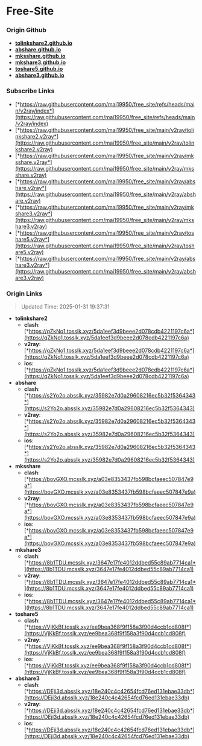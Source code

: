 # Free-Site

### Origin Github

- [**tolinkshare2.github.io**](https://github.com/tolinkshare2/tolinkshare2.github.io)
- [**abshare.github.io**](https://github.com/abshare/abshare.github.io)
- [**mksshare.github.io**](https://github.com/mksshare/mksshare.github.io)
- [**mkshare3.github.io**](https://github.com/mkshare3/mkshare3.github.io)
- [**toshare5.github.io**](https://github.com/toshare5/toshare5.github.io)
- [**abshare3.github.io**](https://github.com/abshare3/abshare3.github.io)

### Subscribe Links

- [*https://raw.githubusercontent.com/mai19950/free_site/refs/heads/main/v2ray/index*](https://raw.githubusercontent.com/mai19950/free_site/refs/heads/main/v2ray/index)
- [*https://raw.githubusercontent.com/mai19950/free_site/main/v2ray/tolinkshare2.v2ray*](https://raw.githubusercontent.com/mai19950/free_site/main/v2ray/tolinkshare2.v2ray)
- [*https://raw.githubusercontent.com/mai19950/free_site/main/v2ray/mksshare.v2ray*](https://raw.githubusercontent.com/mai19950/free_site/main/v2ray/mksshare.v2ray)
- [*https://raw.githubusercontent.com/mai19950/free_site/main/v2ray/abshare.v2ray*](https://raw.githubusercontent.com/mai19950/free_site/main/v2ray/abshare.v2ray)
- [*https://raw.githubusercontent.com/mai19950/free_site/main/v2ray/mkshare3.v2ray*](https://raw.githubusercontent.com/mai19950/free_site/main/v2ray/mkshare3.v2ray)
- [*https://raw.githubusercontent.com/mai19950/free_site/main/v2ray/toshare5.v2ray*](https://raw.githubusercontent.com/mai19950/free_site/main/v2ray/toshare5.v2ray)
- [*https://raw.githubusercontent.com/mai19950/free_site/main/v2ray/abshare3.v2ray*](https://raw.githubusercontent.com/mai19950/free_site/main/v2ray/abshare3.v2ray)

### Origin Links

> Updated Time: 2025-01-31 19:37:31

- **tolinkshare2**
  - **clash**: [*https://qZkNo1.tosslk.xyz/5da1eef3d9beee2d078cdb4221197c6a*](https://qZkNo1.tosslk.xyz/5da1eef3d9beee2d078cdb4221197c6a)
  - **v2ray**: [*https://qZkNo1.tosslk.xyz/5da1eef3d9beee2d078cdb4221197c6a*](https://qZkNo1.tosslk.xyz/5da1eef3d9beee2d078cdb4221197c6a)
  - **ios**: [*https://qZkNo1.tosslk.xyz/5da1eef3d9beee2d078cdb4221197c6a*](https://qZkNo1.tosslk.xyz/5da1eef3d9beee2d078cdb4221197c6a)
- **abshare**
  - **clash**: [*https://s2Yo2o.absslk.xyz/35982e7d0a29608216ec5b32f5364343*](https://s2Yo2o.absslk.xyz/35982e7d0a29608216ec5b32f5364343)
  - **v2ray**: [*https://s2Yo2o.absslk.xyz/35982e7d0a29608216ec5b32f5364343*](https://s2Yo2o.absslk.xyz/35982e7d0a29608216ec5b32f5364343)
  - **ios**: [*https://s2Yo2o.absslk.xyz/35982e7d0a29608216ec5b32f5364343*](https://s2Yo2o.absslk.xyz/35982e7d0a29608216ec5b32f5364343)
- **mksshare**
  - **clash**: [*https://bovGXO.mcsslk.xyz/a03e8353437fb598bcfaeec507847e9a*](https://bovGXO.mcsslk.xyz/a03e8353437fb598bcfaeec507847e9a)
  - **v2ray**: [*https://bovGXO.mcsslk.xyz/a03e8353437fb598bcfaeec507847e9a*](https://bovGXO.mcsslk.xyz/a03e8353437fb598bcfaeec507847e9a)
  - **ios**: [*https://bovGXO.mcsslk.xyz/a03e8353437fb598bcfaeec507847e9a*](https://bovGXO.mcsslk.xyz/a03e8353437fb598bcfaeec507847e9a)
- **mkshare3**
  - **clash**: [*https://8b1TDU.mcsslk.xyz/3647e17fe4012ddbed55c89ab7714ca1*](https://8b1TDU.mcsslk.xyz/3647e17fe4012ddbed55c89ab7714ca1)
  - **v2ray**: [*https://8b1TDU.mcsslk.xyz/3647e17fe4012ddbed55c89ab7714ca1*](https://8b1TDU.mcsslk.xyz/3647e17fe4012ddbed55c89ab7714ca1)
  - **ios**: [*https://8b1TDU.mcsslk.xyz/3647e17fe4012ddbed55c89ab7714ca1*](https://8b1TDU.mcsslk.xyz/3647e17fe4012ddbed55c89ab7714ca1)
- **toshare5**
  - **clash**: [*https://VjKkBf.tosslk.xyz/ee9bea368f9f158a3f90d4ccb1cd808f*](https://VjKkBf.tosslk.xyz/ee9bea368f9f158a3f90d4ccb1cd808f)
  - **v2ray**: [*https://VjKkBf.tosslk.xyz/ee9bea368f9f158a3f90d4ccb1cd808f*](https://VjKkBf.tosslk.xyz/ee9bea368f9f158a3f90d4ccb1cd808f)
  - **ios**: [*https://VjKkBf.tosslk.xyz/ee9bea368f9f158a3f90d4ccb1cd808f*](https://VjKkBf.tosslk.xyz/ee9bea368f9f158a3f90d4ccb1cd808f)
- **abshare3**
  - **clash**: [*https://DEji3d.absslk.xyz/18e240c4c42654fcd76ed131ebae33db*](https://DEji3d.absslk.xyz/18e240c4c42654fcd76ed131ebae33db)
  - **v2ray**: [*https://DEji3d.absslk.xyz/18e240c4c42654fcd76ed131ebae33db*](https://DEji3d.absslk.xyz/18e240c4c42654fcd76ed131ebae33db)
  - **ios**: [*https://DEji3d.absslk.xyz/18e240c4c42654fcd76ed131ebae33db*](https://DEji3d.absslk.xyz/18e240c4c42654fcd76ed131ebae33db)
